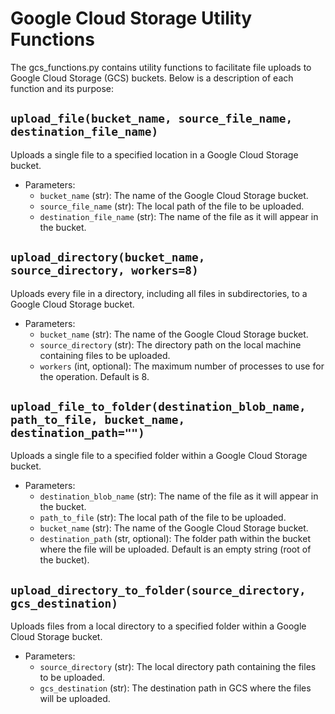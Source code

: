 # Google Cloud Storage Utility Functions

The gcs_functions.py contains utility functions to facilitate file uploads to Google Cloud Storage (GCS) buckets. Below is a description of each function and its purpose:

## `upload_file(bucket_name, source_file_name, destination_file_name)`

Uploads a single file to a specified location in a Google Cloud Storage bucket.

- Parameters:
  - `bucket_name` (str): The name of the Google Cloud Storage bucket.
  - `source_file_name` (str): The local path of the file to be uploaded.
  - `destination_file_name` (str): The name of the file as it will appear in the bucket.

## `upload_directory(bucket_name, source_directory, workers=8)`

Uploads every file in a directory, including all files in subdirectories, to a Google Cloud Storage bucket.

- Parameters:
  - `bucket_name` (str): The name of the Google Cloud Storage bucket.
  - `source_directory` (str): The directory path on the local machine containing files to be uploaded.
  - `workers` (int, optional): The maximum number of processes to use for the operation. Default is 8.

## `upload_file_to_folder(destination_blob_name, path_to_file, bucket_name, destination_path="")`

Uploads a single file to a specified folder within a Google Cloud Storage bucket.

- Parameters:
  - `destination_blob_name` (str): The name of the file as it will appear in the bucket.
  - `path_to_file` (str): The local path of the file to be uploaded.
  - `bucket_name` (str): The name of the Google Cloud Storage bucket.
  - `destination_path` (str, optional): The folder path within the bucket where the file will be uploaded. Default is an empty string (root of the bucket).

## `upload_directory_to_folder(source_directory, gcs_destination)`

Uploads files from a local directory to a specified folder within a Google Cloud Storage bucket.

- Parameters:
  - `source_directory` (str): The local directory path containing the files to be uploaded.
  - `gcs_destination` (str): The destination path in GCS where the files will be uploaded.

